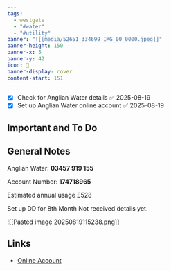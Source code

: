 ```yaml
---
tags:
  - westgate
  - "#water"
  - "#utility"
banner: "![[media/52651_334699_IMG_00_0000.jpeg]]"
banner-height: 150
banner-x: 5
banner-y: 42
icon: 🏡
banner-display: cover
content-start: 151
---
```


- [x] Check for Anglian Water details ✅ 2025-08-19
- [x] Set up Anglian Water online account ✅ 2025-08-19
## Important and To Do

## General Notes

Anglian Water: **03457 919 155**

Account Number: **174718965**

Estimated annual usage £528

Set up DD for 8th Month Not received details yet.

![[Pasted image 20250819115238.png]]

## Links

- [Online Account](https://myaccount.anglianwater.co.uk/home)